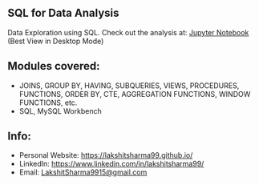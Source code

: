 ## SQL for Data Analysis

Data Exploration using SQL. Check out the analysis at: <a href="https://github.com/lakshitsharma99/SQL-for-Data-Analysis/blob/main/SQL%20for%20Data%20Analysis.sql">Jupyter Notebook</a> (Best View in Desktop Mode)


## Modules covered:

* JOINS, GROUP BY, HAVING, SUBQUERIES, VIEWS, PROCEDURES, FUNCTIONS, ORDER BY, CTE, AGGREGATION FUNCTIONS, WINDOW FUNCTIONS, etc.
* SQL, MySQL Workbench 

## Info:

* Personal Website: <https://lakshitsharma99.github.io/>
* LinkedIn: <https://www.linkedin.com/in/lakshitsharma99/>
* Email: <a href="mailto:lakshitsharma9915@gmail.com">LakshitSharma9915@gmail.com</a>
